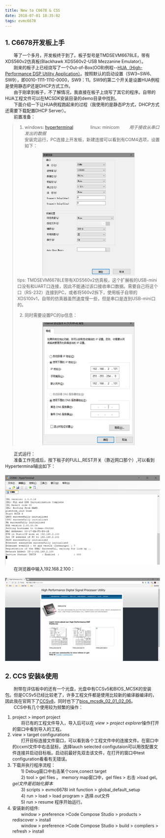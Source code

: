 ```yaml
---
title: New to C6678 & CSS
date: 2018-07-01 18:35:02
tags: evmc6678
---
```


## 1. C6678开发板上手

　　等了一个多月，开发板终于到了。板子型号是TMDSEVM6678LE，带有XDS560v2仿真板(Blackhawk XDS560v2-USB Mezzanine Emulator）。  
　　刚来的板子上已经烧写了一个Out-of-Box(OOB)例程--[HUA（High-Performance DSP Utility Application）](http://processors.wiki.ti.com/index.php/MCSDK_HUA_Demonstration_Guide)。按照默认的启动设置（SW3~SW6、SW9），即0010-1111-1110-0000，SW9：11。SW9的第二个开关是设置HUA例程是使用静态IP还是DHCP方式工作。  
　　由于刚拿到板子，不了解情况，我直接在板子上烧写了其它的程序。自带的HUA工程文件可以在MCSDK安装目录的demo目录中找到。  
　　下面介绍一下让HUA例程跑起来的过程（我使用的是静态IP方式，DHCP方式还需要下载配置DHCP Server）。  
　　前置准备：   
<!--more-->
> 1. windows: [hyperterminal](https://www.hilgraeve.com/hyperterminal-trial/)　　　　linux: minicom   　　*用于接收从串口发出的数据*  
> 安装完运行，PC连接上开发板，新建连接可以看到有COM4选项，设置如下：  
> <div align=center> <img src="./New-to-C6678-CSS/hua_com4_config.png" width="300" height="400" /></div>  
> tips:  
> TMDSEVM6678LE带有XDS560v2仿真板，这个扩展板的USB-mini口没有和UART口连接，因此不能通过该口接收串口数据。需要自己将这个口（RS-232）连接到PC，或者将560v2拆下，使用板子自带的XDS100v1，自带的仿真器虽然速度慢一些，但是串口是连到USB-mini口的。  
>   
> 2. 同时需要设置PC的ip信息：  
> <div align=center><img src="./New-to-C6678-CSS/hua_ipconfig.png" width="300" height="400" /></div>
  
　　正式运行：  
　　准备工作完成后，按下板子的FULL_REST开关（靠近网口那个）,可以看到Hyperterminal输出如下：  
　　![img](New-to-C6678-CSS/hua_com4.png)  
　　在浏览器中输入192.168.2.100：  
　　![img](New-to-C6678-CSS/hua_html_index.png)  

## 2. CCS 安装&使用

　　附带在评估板中的还有一个光盘，光盘中有CCSv5和BIOS_MCSK的安装包。但是CCSv5已经比较老了，许多工程文件都是使用比较新的编译器编译的，因此我在官网下了[CCSv8](http://processors.wiki.ti.com/index.php/Download_CCS#Download_the_latest_CCS)，同时也下了[bios_mcsdk_02_01_02_06](http://software-dl.ti.com/sdoemb/sdoemb_public_sw/bios_mcsdk/latest/index_FDS.html)。  
　　CCS中有几个使用较为频繁的操作：  
1. project > import project  
　　将已有的工程文件导入，导入后可以在 *view > project explorer*操作打开的窗口中看到导入的工程。  
2.  view > target configurations  
　　打开目标连接文件窗口，可以看到各个工程文件中的连接文件。在窗口中的ccxml文件中右击鼠标，选择lauch selected configutaion可以用改配置文件连接并启动目标板。启动前最好先双击该文件，在打开的窗口中test configuration看看有无错误。  
3. 下载并执行程序流程：  
　　1) Debug窗口中右击某个core,conect target  
　　2) tool > gel files 。 memory map窗口中，gel files > 右击 >load gel。　　*gel文件是初始化脚本*  
　　3) scripts > evmc6678l init function > global_default_setup  
　　4) run > load > load program > 选择.out文件  
　　5) run > resume 程序开始运行。  
4. 安装新的组件:  
　　window > preference >Code Compose Studio > products > rediscover > install  
　　window > preference >Code Compose Studio > build > compliers > refresh > install
